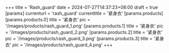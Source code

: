 +++
title = 'Rash_guard'
date = 2024-07-27T14:37:23+08:00
draft = true
[params]
  currenturl = 'rash_guard'
  currenttitle = '紧身衣'
  [params.products]
    [params.products.0]
      title = '紧身衣'
      pic = '/images/products/rash_guard_1.png'
    [params.products.1]
      title = '紧身衣'
      pic = '/images/products/rash_guard_2.png'
    [params.products.2]
      title = '紧身衣'
      pic = '/images/products/rash_guard_3.png'
    [params.products.3]
      title = '紧身衣'
      pic = '/images/products/rash_guard_4.png'
+++
